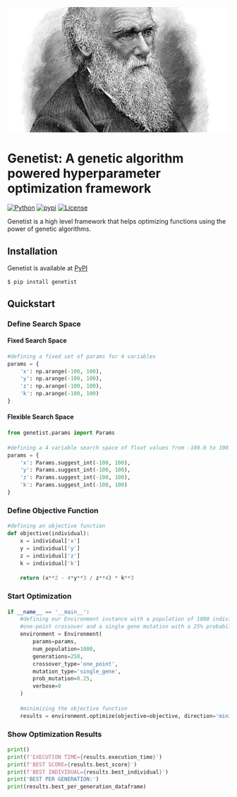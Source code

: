 ![alt text](https://github.com/unaiLopez/darwin/blob/master/doc/images/darwin.jpg?raw=true)

# Genetist: A genetic algorithm powered hyperparameter optimization framework
[![Python](https://img.shields.io/badge/python-3.6%20%7C%203.7%20%7C%203.8%20%7C%203.9%20%7C%203.10-blue)](https://www.python.org)
[![pypi](https://img.shields.io/pypi/v/genetist.svg)](https://pypi.python.org/pypi/genetist)
[![License](https://img.shields.io/badge/License-MIT-blue.svg)](https://opensource.org/licenses/MIT)

Genetist is a high level framework that helps optimizing functions using the power of genetic algorithms.

## Installation
Genetist is available at [PyPI](https://pypi.org/project/genetist/)
```
$ pip install genetist
```
## Quickstart
### Define Search Space
#### Fixed Search Space
```python
#defining a fixed set of params for 4 variables
params = {
    'x': np.arange(-100, 100),
    'y': np.arange(-100, 100),
    'z': np.arange(-100, 100),
    'k': np.arange(-100, 100)
}
```
#### Flexible Search Space
```python
from genetist.params import Params

#defining a 4 variable search space of float values from -100.0 to 100.0
params = {
    'x': Params.suggest_int(-100, 100),
    'y': Params.suggest_int(-100, 100),
    'z': Params.suggest_int(-100, 100),
    'k': Params.suggest_int(-100, 100)
}
```
### Define Objective Function
```python
#defining an objective function
def objective(individual):
    x = individual['x']
    y = individual['y']
    z = individual['z']
    k = individual['k']
    
    return (x**2 - 4*y**3 / z**4) * k**3
```
### Start Optimization
```python
if __name__ == '__main__':
    #defining our Environment instance with a population of 1000 individuals, 250 generation, 
    #one-point crossover and a single gene mutation with a 25% probability of mutation
    environment = Environment(
        params=params,
        num_population=1000,
        generations=250,
        crossover_type='one_point',
        mutation_type='single_gene',
        prob_mutation=0.25,
        verbose=0
    )

    #minimizing the objective function
    results = environment.optimize(objective=objective, direction='minimize')
```
### Show Optimization  Results
```python
print()
print(f'EXECUTION TIME={results.execution_time}')
print(f'BEST SCORE={results.best_score}')
print(f'BEST INDIVIDUAL={results.best_individual}')
print('BEST PER GENERATION:')
print(results.best_per_generation_dataframe)
```